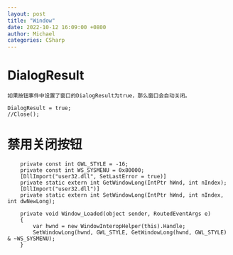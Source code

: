 ```yaml
---
layout: post
title: "Window"
date: 2022-10-12 16:09:00 +0800
author: Michael
categories: CSharp
---
```


# DialogResult
	如果按钮事件中设置了窗口的DialogResult为true，那么窗口会自动关闭。

    DialogResult = true;
    //Close();

# 禁用关闭按钮
        private const int GWL_STYLE = -16;
        private const int WS_SYSMENU = 0x80000;
        [DllImport("user32.dll", SetLastError = true)]
        private static extern int GetWindowLong(IntPtr hWnd, int nIndex);
        [DllImport("user32.dll")]
        private static extern int SetWindowLong(IntPtr hWnd, int nIndex, int dwNewLong);

        private void Window_Loaded(object sender, RoutedEventArgs e)
        {
            var hwnd = new WindowInteropHelper(this).Handle;
            SetWindowLong(hwnd, GWL_STYLE, GetWindowLong(hwnd, GWL_STYLE) & ~WS_SYSMENU);
        }